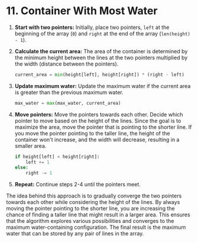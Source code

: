 # 11. Container With Most Water

1. **Start with two pointers:** Initially, place two pointers, `left` at the beginning of the array (`0`) and `right` at the end of the array (`len(height) - 1`).

2. **Calculate the current area:** The area of the container is determined by the minimum height between the lines at the two pointers multiplied by the width (distance between the pointers).

   ```py
   current_area = min(height[left], height[right]) * (right - left)
   ```

3. **Update maximum water:** Update the maximum water if the current area is greater than the previous maximum water.

   ```py
   max_water = max(max_water, current_area)
   ```

4. **Move pointers:** Move the pointers towards each other. Decide which pointer to move based on the height of the lines. Since the goal is to maximize the area, move the pointer that is pointing to the shorter line. If you move the pointer pointing to the taller line, the height of the container won't increase, and the width will decrease, resulting in a smaller area.

   ```py
   if height[left] < height[right]:
       left += 1
   else:
       right -= 1
   ```

5. **Repeat:** Continue steps 2-4 until the pointers meet.

The idea behind this approach is to gradually converge the two pointers towards each other while considering the height of the lines. By always moving the pointer pointing to the shorter line, you are increasing the chance of finding a taller line that might result in a larger area. This ensures that the algorithm explores various possibilities and converges to the maximum water-containing configuration. The final result is the maximum water that can be stored by any pair of lines in the array.
